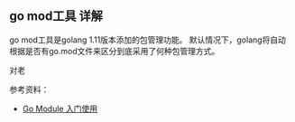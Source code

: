 go mod工具 详解
---------------------------------
go mod工具是golang 1.11版本添加的包管理功能。 默认情况下，golang将自动根据是否有go.mod文件来区分到底采用了何种包管理方式。

对老

参考资料：
* [Go Module 入门使用](https://segmentfault.com/a/1190000016676359)